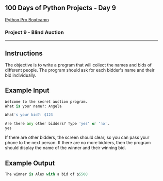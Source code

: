 ## 100 Days of Python Projects - Day 9
[Python Pro Bootcamp](https://uc-cs.udemy.com/course/100-days-of-code/learn/lecture/20499928#overview "Udemy Course")

### Project 9 - Blind Auction
***
## Instructions
The objective is to write a program that will collect the names and bids of different people. 
The program should ask for each bidder's name and their bid individually.

## Example Input

```python
Welcome to the secret auction program. 
What is your name?: Angela     
```
```python
What's your bid?: $123
```
```python
Are there any other bidders? Type 'yes' or 'no'.
yes
```

If there are other bidders, the screen should clear, so you can pass your phone to the next person. 
If there are no more bidders, then the program should display the name of the winner and their winning bid.

## Example Output
```python
The winner is Alex with a bid of $5500
```